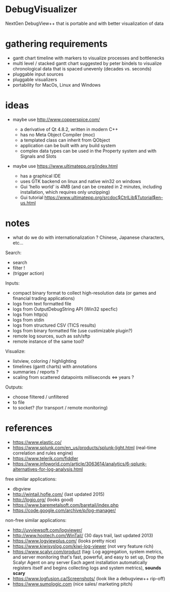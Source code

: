 # DebugVisualizer
NextGen DebugView++ that is portable and with better visualization of data

# gathering requirements

- gantt chart timeline with markers to visualize processes and bottlenecks
- multi level / stacked gantt chart suggested by peter bindels to visualize chronological data that is spaced unevenly (decades vs. seconds)
- pluggable input sources
- pluggable visualizers
- portability for MacOs, Linux and Windows


# ideas
- maybe use http://www.copperspice.com/
  - a derivative of Qt 4.8.2, written in modern C++
  - has no Meta Object Compiler (moc) 
  - a templated class can inherit from QObject
  - application can be built with any build system
  - complex data types can be used in the Property system and with Signals and Slots

- maybe use https://www.ultimatepp.org/index.html
  - has a graphical IDE
  - uses GTK backend on linux and native win32 on windows
  - Gui 'hello world' is 4MB (and can be created in 2 minutes, including installation, which requires only unzipping)
  - Gui tutorial https://www.ultimatepp.org/srcdoc$CtrlLib$Tutorial$en-us.html
  
  
# notes

- what do we do with internationalization ? Chinese, Japanese characters, etc...

Search:
- search
- filter ! 
- (trigger action)

Inputs:
- compact binary format to collect high-resolution data (or games and financial trading applications)
- logs from text formatted file
- logs from OutputDebugString API (Win32 specfic)
- logs from http(s)
- logs from stdin
- logs from structured CSV (TICS results)
- logs from binary formatted file (use custimizable plugin?)
- remote log sources, such as ssh/sftp
- remote instance of the same tool?

Visualize: 
- listview, coloring / highlighting
- timelines (gantt charts) with annotations
- summaries / reports ?
- scaling from scattered datapoints milliseconds <=> years ?

Outputs:
- choose filtered / unfiltered
- to file
- to socket? (for transport / remote monitoring) 

# references

- https://www.elastic.co/
- https://www.splunk.com/en_us/products/splunk-light.html  (real-time correlation and rules engine)
- https://www.telerik.com/fiddler 
- https://www.infoworld.com/article/3063614/analytics/6-splunk-alternatives-for-log-analysis.html

free similar applications:
- dbgview
- http://wintail.hofle.com/ (last updated 2015)
- http://logio.org/ (looks good)
- https://www.baremetalsoft.com/baretail/index.php
- https://code.google.com/archive/p/log-manager/


non-free similar applications:
- http://uvviewsoft.com/logviewer/
- http://www.hootech.com/WinTail/ (30 days trail, last updated 2013)
- https://www.logviewplus.com/ (looks pretty nice)
- https://www.kiwisyslog.com/kiwi-log-viewer (not very feature rich)
- https://www.scalyr.com/product (tag: Log aggregation, system metrics, and server monitoring that's 
fast, powerful, and easy to set up, Drop the Scalyr Agent on any server
Each agent installation automatically registers itself and begins collecting logs and system metrics), **sounds scary**
- https://www.logfusion.ca/Screenshots/ (look like a debugview++ rip-off)
- https://www.sumologic.com (nice sales/ marketing pitch)



 
